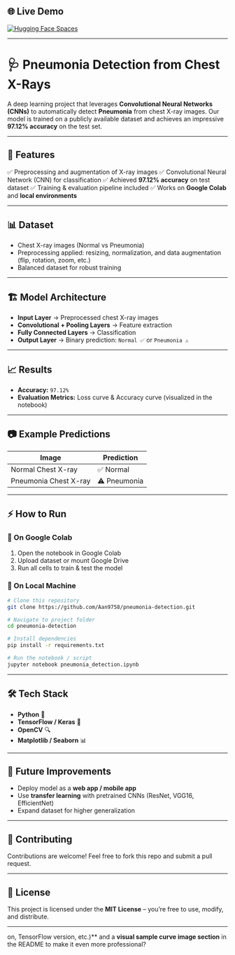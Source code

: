 ## 🌐 Live Demo  

[![Hugging Face Spaces](https://img.shields.io/badge/🚀%20Try%20Demo-HuggingFace-blue?logo=huggingface)](https://huggingface.co/spaces/demodemodemo123/Pneumonia-Detector)


---

# 🩺 Pneumonia Detection from Chest X-Rays

A deep learning project that leverages **Convolutional Neural Networks (CNNs)** to automatically detect **Pneumonia** from chest X-ray images.
Our model is trained on a publicly available dataset and achieves an impressive **97.12% accuracy** on the test set.

---

## 🚀 Features

✅ Preprocessing and augmentation of X-ray images
✅ Convolutional Neural Network (CNN) for classification
✅ Achieved **97.12% accuracy** on test dataset
✅ Training & evaluation pipeline included
✅ Works on **Google Colab** and **local environments**

---

## 📊 Dataset

* Chest X-ray images (Normal vs Pneumonia)
* Preprocessing applied: resizing, normalization, and data augmentation (flip, rotation, zoom, etc.)
* Balanced dataset for robust training

---

## 🏗️ Model Architecture

* **Input Layer** → Preprocessed chest X-ray images
* **Convolutional + Pooling Layers** → Feature extraction
* **Fully Connected Layers** → Classification
* **Output Layer** → Binary prediction: `Normal ✅` or `Pneumonia ⚠️`

---

## 📈 Results

* **Accuracy:** `97.12%`
* **Evaluation Metrics:** Loss curve & Accuracy curve (visualized in the notebook)

---

## 📷 Example Predictions

| Image                 | Prediction   |
| --------------------- | ------------ |
| Normal Chest X-ray    | ✅ Normal     |
| Pneumonia Chest X-ray | ⚠️ Pneumonia |

---

## ⚡ How to Run

### 🔹 On Google Colab

1. Open the notebook in Google Colab
2. Upload dataset or mount Google Drive
3. Run all cells to train & test the model

### 🔹 On Local Machine

```bash
# Clone this repository
git clone https://github.com/Aan9758/pneumonia-detection.git

# Navigate to project folder
cd pneumonia-detection

# Install dependencies
pip install -r requirements.txt

# Run the notebook / script
jupyter notebook pneumonia_detection.ipynb
```

---

## 🛠️ Tech Stack

* **Python** 🐍
* **TensorFlow / Keras** 🤖
* **OpenCV** 🔍
* **Matplotlib / Seaborn** 📊

---

## 📌 Future Improvements

* Deploy model as a **web app / mobile app**
* Use **transfer learning** with pretrained CNNs (ResNet, VGG16, EfficientNet)
* Expand dataset for higher generalization

---

## 🤝 Contributing

Contributions are welcome! Feel free to fork this repo and submit a pull request.

---

## 📜 License

This project is licensed under the **MIT License** – you’re free to use, modify, and distribute.

---
on, TensorFlow version, etc.)** and a **visual sample curve image section** in the README to make it even more professional?
